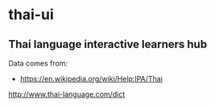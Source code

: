 # thai-ui

## Thai language interactive learners hub

Data comes from:

- <https://en.wikipedia.org/wiki/Help:IPA/Thai>

<http://www.thai-language.com/dict>
